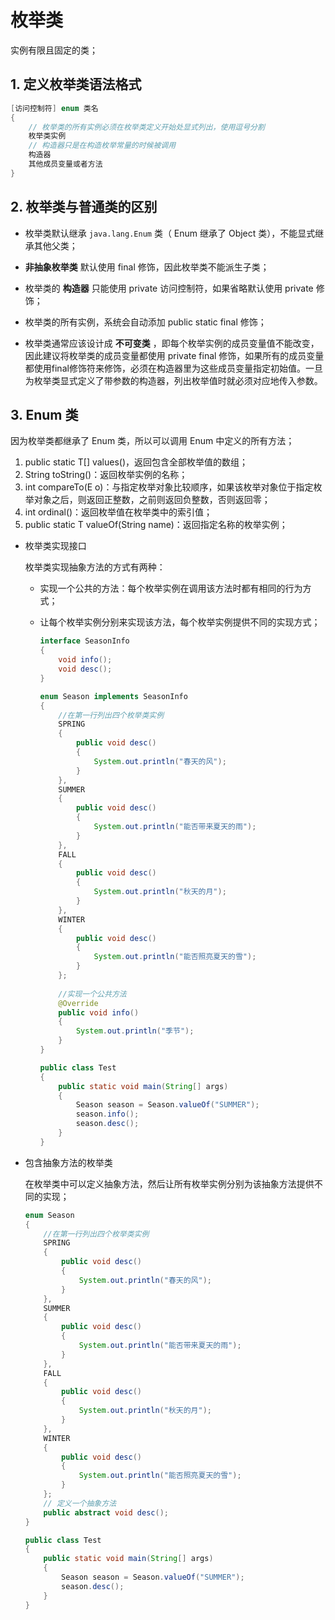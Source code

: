 # 枚举类

实例有限且固定的类；

## 1. 定义枚举类语法格式

```java
[访问控制符] enum 类名
{
    // 枚举类的所有实例必须在枚举类定义开始处显式列出，使用逗号分割
    枚举类实例
    // 构造器只是在构造枚举常量的时候被调用
    构造器
    其他成员变量或者方法
}
```

## 2. 枚举类与普通类的区别

+ 枚举类默认继承 `java.lang.Enum` 类（ Enum 继承了 Object 类），不能显式继承其他父类；

+ **非抽象枚举类** 默认使用 final 修饰，因此枚举类不能派生子类；

+ 枚举类的 **构造器** 只能使用 private 访问控制符，如果省略默认使用 private 修饰；

+ 枚举类的所有实例，系统会自动添加 public static final 修饰；

+ 枚举类通常应该设计成 **不可变类** ，即每个枚举实例的成员变量值不能改变，因此建议将枚举类的成员变量都使用 private final 修饰，如果所有的成员变量都使用final修饰符来修饰，必须在构造器里为这些成员变量指定初始值。一旦为枚举类显式定义了带参数的构造器，列出枚举值时就必须对应地传入参数。

## 3. Enum 类

因为枚举类都继承了 Enum 类，所以可以调用 Enum 中定义的所有方法；

1. public static T[] values()，返回包含全部枚举值的数组；
2. String toString()：返回枚举实例的名称；
3. int compareTo(E o)：与指定枚举对象比较顺序，如果该枚举对象位于指定枚举对象之后，则返回正整数，之前则返回负整数，否则返回零；
4. int ordinal()：返回枚举值在枚举类中的索引值；
5. public static T valueOf(String name)：返回指定名称的枚举实例；

+ 枚举类实现接口

  枚举类实现抽象方法的方式有两种：

  + 实现一个公共的方法：每个枚举实例在调用该方法时都有相同的行为方式；

  + 让每个枚举实例分别来实现该方法，每个枚举实例提供不同的实现方式；

    ```java
    interface SeasonInfo
    {
        void info();
        void desc();
    }
    
    enum Season implements SeasonInfo
    {
        //在第一行列出四个枚举类实例
        SPRING
        {
            public void desc()
            {
                System.out.println("春天的风");
            }
        },
        SUMMER
        {
            public void desc()
            {
                System.out.println("能否带来夏天的雨");
            }
        },
        FALL
        {
            public void desc()
            {
                System.out.println("秋天的月");
            }
        },
        WINTER
        {
            public void desc()
            {
                System.out.println("能否照亮夏天的雪");
            }
        };
        
        //实现一个公共方法
        @Override
        public void info()
        {
            System.out.println("季节");
        }
    }
    
    public class Test
    {
        public static void main(String[] args)
        {
            Season season = Season.valueOf("SUMMER");
            season.info();
            season.desc();
        }
    }
    ```

+ 包含抽象方法的枚举类

  在枚举类中可以定义抽象方法，然后让所有枚举实例分别为该抽象方法提供不同的实现；

  ```java
  enum Season
  {
      //在第一行列出四个枚举类实例
      SPRING
      {
          public void desc()
          {
              System.out.println("春天的风");
          }
      },
      SUMMER
      {
          public void desc()
          {
              System.out.println("能否带来夏天的雨");
          }
      },
      FALL
      {
          public void desc()
          {
              System.out.println("秋天的月");
          }
      },
      WINTER
      {
          public void desc()
          {
              System.out.println("能否照亮夏天的雪");
          }
      };
      // 定义一个抽象方法
      public abstract void desc();
  }
  
  public class Test
  {
      public static void main(String[] args)
      {
          Season season = Season.valueOf("SUMMER");
          season.desc();
      }
  }
  ```















